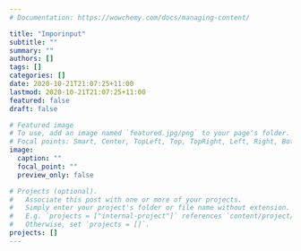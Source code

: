 ```yaml
---
# Documentation: https://wowchemy.com/docs/managing-content/

title: "Imporinput"
subtitle: ""
summary: ""
authors: []
tags: []
categories: []
date: 2020-10-21T21:07:25+11:00
lastmod: 2020-10-21T21:07:25+11:00
featured: false
draft: false

# Featured image
# To use, add an image named `featured.jpg/png` to your page's folder.
# Focal points: Smart, Center, TopLeft, Top, TopRight, Left, Right, BottomLeft, Bottom, BottomRight.
image:
  caption: ""
  focal_point: ""
  preview_only: false

# Projects (optional).
#   Associate this post with one or more of your projects.
#   Simply enter your project's folder or file name without extension.
#   E.g. `projects = ["internal-project"]` references `content/project/deep-learning/index.md`.
#   Otherwise, set `projects = []`.
projects: []
---
```


